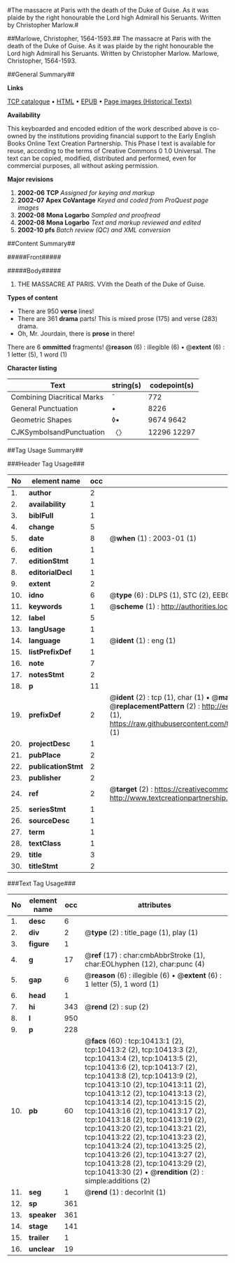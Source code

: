#The massacre at Paris with the death of the Duke of Guise. As it was plaide by the right honourable the Lord high Admirall his Seruants. Written by Christopher Marlow.#

##Marlowe, Christopher, 1564-1593.##
The massacre at Paris with the death of the Duke of Guise. As it was plaide by the right honourable the Lord high Admirall his Seruants. Written by Christopher Marlow.
Marlowe, Christopher, 1564-1593.

##General Summary##

**Links**

[TCP catalogue](http://www.ota.ox.ac.uk/tcp/)  • 
[HTML](http://tei.it.ox.ac.uk/tcp/Texts-HTML/free/A07/A07003.html)  • 
[EPUB](http://tei.it.ox.ac.uk/tcp/Texts-EPUB/free/A07/A07003.epub) • 
[Page images (Historical Texts)](https://data.historicaltexts.jisc.ac.uk/view?pubId=eebo-99845508e&pageId=eebo-99845508e-10413-1)

**Availability**

This keyboarded and encoded edition of the
	       work described above is co-owned by the institutions
	       providing financial support to the Early English Books
	       Online Text Creation Partnership. This Phase I text is
	       available for reuse, according to the terms of Creative
	       Commons 0 1.0 Universal. The text can be copied,
	       modified, distributed and performed, even for
	       commercial purposes, all without asking permission.

**Major revisions**

1. __2002-06__ __TCP__ *Assigned for keying and markup*
1. __2002-07__ __Apex CoVantage__ *Keyed and coded from ProQuest page images*
1. __2002-08__ __Mona Logarbo__ *Sampled and proofread*
1. __2002-08__ __Mona Logarbo__ *Text and markup reviewed and edited*
1. __2002-10__ __pfs__ *Batch review (QC) and XML conversion*

##Content Summary##

#####Front#####

#####Body#####

1. THE MASSACRE AT PARIS. VVith the Death of the Duke of Guise.

**Types of content**

  * There are 950 **verse** lines!
  * There are 361 **drama** parts! This is mixed prose (175) and verse (283) drama.
  * Oh, Mr. Jourdain, there is **prose** in there!

There are 6 **ommitted** fragments! 
 @__reason__ (6) : illegible (6)  •  @__extent__ (6) : 1 letter (5), 1 word (1)

**Character listing**


|Text|string(s)|codepoint(s)|
|---|---|---|
|Combining             Diacritical Marks|̄|772|
|General Punctuation|•|8226|
|Geometric Shapes|◊▪|9674 9642|
|CJKSymbolsandPunctuation|〈〉|12296 12297|

##Tag Usage Summary##

###Header Tag Usage###

|No|element name|occ|attributes|
|---|---|---|---|
|1.|__author__|2||
|2.|__availability__|1||
|3.|__biblFull__|1||
|4.|__change__|5||
|5.|__date__|8| @__when__ (1) : 2003-01 (1)|
|6.|__edition__|1||
|7.|__editionStmt__|1||
|8.|__editorialDecl__|1||
|9.|__extent__|2||
|10.|__idno__|6| @__type__ (6) : DLPS (1), STC (2), EEBO-CITATION (1), PROQUEST (1), VID (1)|
|11.|__keywords__|1| @__scheme__ (1) : http://authorities.loc.gov/ (1)|
|12.|__label__|5||
|13.|__langUsage__|1||
|14.|__language__|1| @__ident__ (1) : eng (1)|
|15.|__listPrefixDef__|1||
|16.|__note__|7||
|17.|__notesStmt__|2||
|18.|__p__|11||
|19.|__prefixDef__|2| @__ident__ (2) : tcp (1), char (1)  •  @__matchPattern__ (2) : ([0-9\-]+):([0-9IVX]+) (1), (.+) (1)  •  @__replacementPattern__ (2) : http://eebo.chadwyck.com/downloadtiff?vid=$1&page=$2 (1), https://raw.githubusercontent.com/textcreationpartnership/Texts/master/tcpchars.xml#$1 (1)|
|20.|__projectDesc__|1||
|21.|__pubPlace__|2||
|22.|__publicationStmt__|2||
|23.|__publisher__|2||
|24.|__ref__|2| @__target__ (2) : https://creativecommons.org/publicdomain/zero/1.0/ (1), http://www.textcreationpartnership.org/docs/. (1)|
|25.|__seriesStmt__|1||
|26.|__sourceDesc__|1||
|27.|__term__|1||
|28.|__textClass__|1||
|29.|__title__|3||
|30.|__titleStmt__|2||


###Text Tag Usage###

|No|element name|occ|attributes|
|---|---|---|---|
|1.|__desc__|6||
|2.|__div__|2| @__type__ (2) : title_page (1), play (1)|
|3.|__figure__|1||
|4.|__g__|17| @__ref__ (17) : char:cmbAbbrStroke (1), char:EOLhyphen (12), char:punc (4)|
|5.|__gap__|6| @__reason__ (6) : illegible (6)  •  @__extent__ (6) : 1 letter (5), 1 word (1)|
|6.|__head__|1||
|7.|__hi__|343| @__rend__ (2) : sup (2)|
|8.|__l__|950||
|9.|__p__|228||
|10.|__pb__|60| @__facs__ (60) : tcp:10413:1 (2), tcp:10413:2 (2), tcp:10413:3 (2), tcp:10413:4 (2), tcp:10413:5 (2), tcp:10413:6 (2), tcp:10413:7 (2), tcp:10413:8 (2), tcp:10413:9 (2), tcp:10413:10 (2), tcp:10413:11 (2), tcp:10413:12 (2), tcp:10413:13 (2), tcp:10413:14 (2), tcp:10413:15 (2), tcp:10413:16 (2), tcp:10413:17 (2), tcp:10413:18 (2), tcp:10413:19 (2), tcp:10413:20 (2), tcp:10413:21 (2), tcp:10413:22 (2), tcp:10413:23 (2), tcp:10413:24 (2), tcp:10413:25 (2), tcp:10413:26 (2), tcp:10413:27 (2), tcp:10413:28 (2), tcp:10413:29 (2), tcp:10413:30 (2)  •  @__rendition__ (2) : simple:additions (2)|
|11.|__seg__|1| @__rend__ (1) : decorInit (1)|
|12.|__sp__|361||
|13.|__speaker__|361||
|14.|__stage__|141||
|15.|__trailer__|1||
|16.|__unclear__|19||
